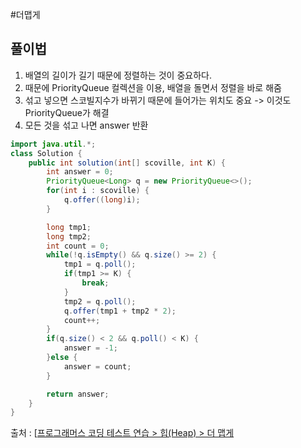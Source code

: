 #더맵게

## 풀이법
1. 배열의 길이가 길기 때문에 정렬하는 것이 중요하다.
2. 때문에 PriorityQueue 컬렉션을 이용, 배열을 돌면서 정렬을 바로 해줌
3. 섞고 넣으면 스코빌지수가 바뀌기 때문에 들어가는 위치도 중요 -> 이것도 PriorityQueue가 해결
4. 모든 것을 섞고 나면 answer 반환
```java
import java.util.*;
class Solution {
    public int solution(int[] scoville, int K) {
        int answer = 0;
        PriorityQueue<Long> q = new PriorityQueue<>();
        for(int i : scoville) {
            q.offer((long)i);
        }

        long tmp1;
        long tmp2;
        int count = 0;
        while(!q.isEmpty() && q.size() >= 2) {
            tmp1 = q.poll();
            if(tmp1 >= K) {
                break;
            }
            tmp2 = q.poll();
            q.offer(tmp1 + tmp2 * 2);
            count++;
        }
        if(q.size() < 2 && q.poll() < K) {
            answer = -1;
        }else {
            answer = count;
        }

        return answer;
    }
}
```

출처 : [[프로그래머스 코딩 테스트 연습 > 힙(Heap) > 더 맵게](https://programmers.co.kr/learn/courses/30/lessons/42626)